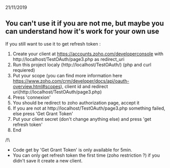 21/11/2019
## You can't use it if you are not me, but maybe you can understand how it's work for your own use


If you still want to use it to get refresh token :
   1) Create your client at https://accounts.zoho.com/developerconsole with http://localhost/TestOAuth/page3.php as redirect_uri
   2) Run this project localy (http://localhost/TestOAuth/) (php and curl requiered)
   3) Put your scope (you can find more information here https://www.zoho.com/crm/developer/docs/api/oauth-overview.html#scopes),
   client id and redirect uri(http://localhost/TestOAuth/page3.php)
   4) Press 'connexion'
   5) You should be redirect to zoho authorization page, accept it
   6) If you are not at http://localhost/TestOAuth/page3.php something failed, else press 'Get Grant Token'
   7) Put your client secret (don't change anything else) and press 'get refresh token'
   8) End
    
/!\
* Code get by 'Get Grant Token' is only available for 5min.
* You can only get refresh token the first time (zoho restriction ?) if you didn't save it create a new client.
